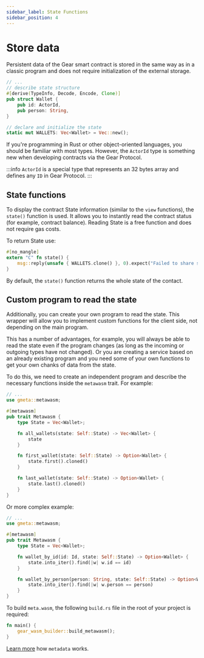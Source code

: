 ```yaml
---
sidebar_label: State Functions
sidebar_position: 4
---
```


# Store data

Persistent data of the Gear smart contract is stored in the same way as in a classic program and does not require initialization of the external storage.

```rust
// ...
// describe state structure
#[derive(TypeInfo, Decode, Encode, Clone)]
pub struct Wallet {
    pub id: ActorId,
    pub person: String,
}

// declare and initialize the state
static mut WALLETS: Vec<Wallet> = Vec::new();
```

If you're programming in Rust or other object-oriented languages, you should be familiar with most types. However, the `ActorId` type is something new when developing contracts via the Gear Protocol.

:::info
`ActorId` is a special type that represents an 32 bytes array and defines any `ID` in Gear Protocol.
:::

## State functions

To display the contract State information (similar to the `view` functions), the `state()` function is used. It allows you to instantly read the contract status (for example, contract balance). Reading State is a free function and does not require gas costs.

To return State use:

```rust
#[no_mangle]
extern "C" fn state() {
    msg::reply(unsafe { WALLETS.clone() }, 0).expect("Failed to share state");
}
```

By default, the `state()` function returns the whole state of the contact.

## Custom program to read the state

Additionally, you can create your own program to read the state. This wrapper will allow you to implement custom functions for the client side, not depending on the main program.

This has a number of advantages, for example, you will always be able to read the state even if the program changes (as long as the incoming or outgoing types have not changed). Or you are creating a service based on an already existing program and you need some of your own functions to get your own chanks of data from the state.

To do this, we need to create an independent program and describe the necessary functions inside the `metawasm` trait. For example:

```rust
// ...
use gmeta::metawasm;

#[metawasm]
pub trait Metawasm {
    type State = Vec<Wallet>;

    fn all_wallets(state: Self::State) -> Vec<Wallet> {
        state
    }

    fn first_wallet(state: Self::State) -> Option<Wallet> {
        state.first().cloned()
    }

    fn last_wallet(state: Self::State) -> Option<Wallet> {
        state.last().cloned()
    }
}
```

Or more complex example:

```rust
// ...
use gmeta::metawasm;

#[metawasm]
pub trait Metawasm {
    type State = Vec<Wallet>;

    fn wallet_by_id(id: Id, state: Self::State) -> Option<Wallet> {
        state.into_iter().find(|w| w.id == id)
    }

    fn wallet_by_person(person: String, state: Self::State) -> Option<Wallet> {
        state.into_iter().find(|w| w.person == person)
    }
}
```

To build `meta.wasm`, the following `build.rs` file in the root of your project is required:

```rust
fn main() {
    gear_wasm_builder::build_metawasm();
}
```

[Learn more](/docs/developing-contracts/metadata/) how `metadata` works.
